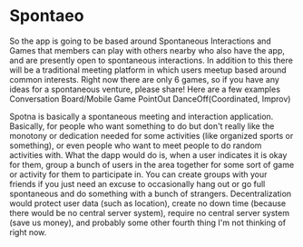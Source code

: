 # Spontaeo

So the app is going to be based around Spontaneous Interactions and Games that members can play with others nearby who also have the app, and are presently open to spontaneous interactions.
In addition to this there will be a traditional meeting platform in which users meetup based around common interests.  Right now there 
are only 6 games, so if you have any ideas for a spontaneous venture, please share!
Here are a few examples 
  Conversation
  Board/Mobile Game
  PointOut
  DanceOff(Coordinated, Improv)
  
Spotna is basically a spontaneous meeting and interaction application. 
Basically, for people who want something to do but don't really like the monotony 
or dedication needed for some activities (like organized sports or something), 
or even people who want to meet people to do random activities with. 
What the dapp would do is, when a user indicates it is okay for them, 
group a bunch of users in the area together for some sort of game or activity for them to participate in. 
You can create groups with your friends if you just need an excuse to occasionally hang out or 
go full spontaneous and do something with a bunch of strangers. Decentralization would protect user data (such as location), 
create no down time (because there would be no central server system), require no central server system (save us money), 
and probably some other fourth thing I'm not thinking of right now.
